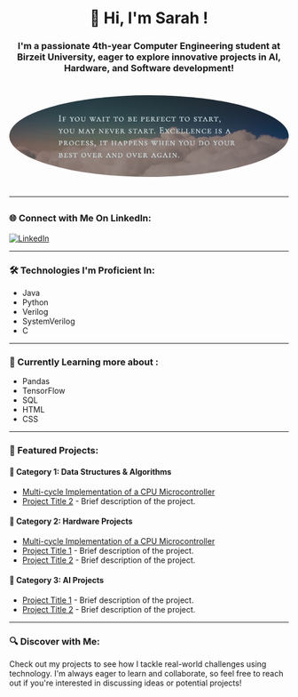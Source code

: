 <h1 align="center">👋 Hi, I'm Sarah !</h1>
<h3 align="center">I'm a passionate 4th-year Computer Engineering student at Birzeit University, eager to explore innovative projects in AI, Hardware, and Software development!</h3>

<h1 align="center"><img src="quote.png" alt="Profile Image" style="border-radius:50%; width: 100%;;"/>

---

<h3 align="left">🌐 Connect with Me On LinkedIn:</h3>
<p align="left">
  <a href="https://linkedin.com/in/www.linkedin.com/in/sarah-hassouneh-508301290" target="blank">
    <img align="center" src="https://raw.githubusercontent.com/rahuldkjain/github-profile-readme-generator/master/src/images/icons/Social/linked-in-alt.svg" alt="LinkedIn" height="30" width="40" />
  </a>
</p>


---

<h3 align="left">🛠️ Technologies I'm Proficient In:</h3>
<ul>
  <li>Java</li>
  <li>Python</li>
  <li>Verilog</li>
  <li>SystemVerilog</li>
  <li>C</li>
</ul>

---

<h3 align="left">🧠 Currently Learning more about :</h3>
<ul>
  <li>Pandas</li>
  <li>TensorFlow</li>
  <li>SQL</li>
  <li>HTML</li>
  <li>CSS</li>
</ul>

---

<h3 align="left">📂 Featured Projects:</h3>

<h4>🔧 Category 1: Data Structures & Algorithms</h4>
<ul>
    <li><a href="https://github.com/SarahYousefH/Multi-cycle-Implementation-of-a-CPU-Microcontroller">Multi-cycle Implementation of a CPU Microcontroller</a></li>
    <li><a href="link-to-your-dsa-project">Project Title 2</a> - Brief description of the project.</li>
</ul>

<h4>🔧 Category 2: Hardware Projects</h4>
<ul>
    <li><a href="https://github.com/SarahYousefH/Multi-cycle-Implementation-of-a-CPU-Microcontroller">Multi-cycle Implementation of a CPU Microcontroller</a></li>
    <li><a href="link-to-your-hardware-project">Project Title 1</a> - Brief description of the project.</li>
    <li><a href="link-to-your-hardware-project">Project Title 2</a> - Brief description of the project.</li>
</ul>

<h4>🔧 Category 3: AI Projects</h4>
<ul>
    <li><a href="link-to-your-ai-project">Project Title 1</a> - Brief description of the project.</li>
    <li><a href="link-to-your-ai-project">Project Title 2</a> - Brief description of the project.</li>
</ul>

---

<h3 align="left">🔍 Discover with Me:</h3>
<p>Check out my projects to see how I tackle real-world challenges using technology. I'm always eager to learn and collaborate, so feel free to reach out if you're interested in discussing ideas or potential projects!</p>
